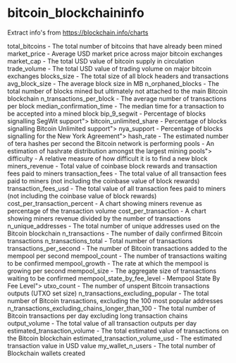 # bitcoin_blockchaininfo
Extract info's from https://blockchain.info/charts

total_bitcoins - The total number of bitcoins that have already been mined
market_price - Average USD market price across major bitcoin exchanges
market_cap - The total USD value of bitcoin supply in circulation
trade_volume - The total USD value of trading volume on major bitcoin exchanges
blocks_size - The total size of all block headers and transactions
avg_block_size - The average block size in MB
n_orphaned_blocks - The total number of blocks mined but ultimately not attached to the main Bitcoin blockchain
n_transactions_per_block - The average number of transactions per block
median_confirmation_time - The median time for a transaction to be accepted into a mined block
bip_9_segwit - Percentage of blocks signalling SegWit support">
bitcoin_unlimited_share - Percentage of blocks signalling Bitcoin Unlimited support">
nya_support - Percentage of blocks signalling for the New York Agreement">
hash_rate - The estimated number of tera hashes per second the Bitcoin network is performing
pools - An estimation of hashrate distribution amongst the largest mining pools">
difficulty - A relative measure of how difficult it is to find a new block
miners_revenue - Total value of coinbase block rewards and transaction fees paid to miners
transaction_fees - The total value of all transaction fees paid to miners (not including the coinbase value of block rewards)
transaction_fees_usd - The total value of all transaction fees paid to miners (not including the coinbase value of block rewards)
cost_per_transaction_percent - A chart showing miners revenue as percentage of the transaction volume
cost_per_transaction - A chart showing miners revenue divided by the number of transactions
n_unique_addresses - The total number of unique addresses used on the Bitcoin blockchain
n_transactions - The number of daily confirmed Bitcoin transactions
n_transactions_total - Total number of transactions
transactions_per_second - The number of Bitcoin transactions added to the mempool per second
mempool_count - The number of transactions waiting to be confirmed
mempool_growth - The rate at which the mempool is growing per second
mempool_size - The aggregate size of transactions waiting to be confirmed
mempool_state_by_fee_level - Mempool State By Fee Level">
utxo_count - The number of unspent Bitcoin transactions outputs (UTXO set size)
n_transactions_excluding_popular - The total number of Bitcoin transactions, excluding the 100 most popular addresses
n_transactions_excluding_chains_longer_than_100 - The total number of Bitcoin transactions per day excluding long transaction chains
output_volume - The total value of all transaction outputs per day
estimated_transaction_volume - The total estimated value of transactions on the Bitcoin blockchain
estimated_transaction_volume_usd - The estimated transaction value in USD value
my_wallet_n_users - The total number of Blockchain wallets created

